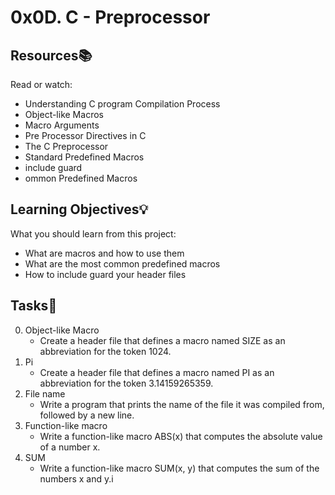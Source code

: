 # 0x0D. C - Preprocessor
## Resources📚
Read or watch:

* Understanding C program Compilation Process
* Object-like Macros
* Macro Arguments
* Pre Processor Directives in C
* The C Preprocessor
* Standard Predefined Macros
* include guard
* ommon Predefined Macros
## Learning Objectives💡
What you should learn from this project:

* What are macros and how to use them
* What are the most common predefined macros
* How to include guard your header files
## Tasks📝
0. Object-like Macro
   * Create a header file that defines a macro named SIZE as an abbreviation for the token 1024.
1. Pi
   * Create a header file that defines a macro named PI as an abbreviation for the token 3.14159265359.
2. File name
   * Write a program that prints the name of the file it was compiled from, followed by a new line.
3. Function-like macro
   * Write a function-like macro ABS(x) that computes the absolute value of a number x.
4. SUM
   * Write a function-like macro SUM(x, y) that computes the sum of the numbers x and y.i
